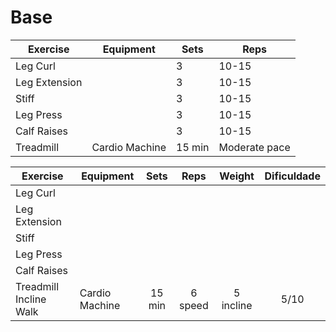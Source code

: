 # Base

| Exercise      | Equipment      | Sets   | Reps          |
| ------------- | -------------- | ------ | ------------- |
| Leg Curl      |                | 3      | 10-15         |
| Leg Extension |                | 3      | 10-15         |
| Stiff         |                | 3      | 10-15         |
| Leg Press     |                | 3      | 10-15         |
| Calf Raises   |                | 3      | 10-15         |
| Treadmill     | Cardio Machine | 15 min | Moderate pace |



| Exercise               | Equipment      |  Sets  |  Reps   |  Weight   | Dificuldade |
| ---------------------- | -------------- | :----: | :-----: | :-------: | :---------: |
| Leg Curl               |                |        |         |           |             |
| Leg Extension          |                |        |         |           |             |
| Stiff                  |                |        |         |           |             |
| Leg Press              |                |        |         |           |             |
| Calf Raises            |                |        |         |           |             |
| Treadmill Incline Walk | Cardio Machine | 15 min | 6 speed | 5 incline |    5/10     |
